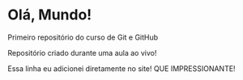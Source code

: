 # Olá, Mundo!
 Primeiro repositório do curso de Git e GitHub

 Repositório criado durante uma aula ao vivo!

Essa linha eu adicionei diretamente no site! QUE IMPRESSIONANTE! 

